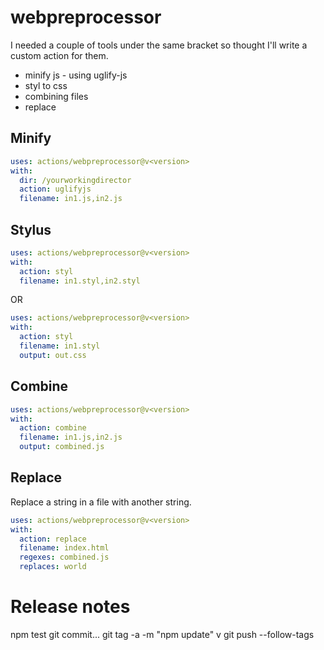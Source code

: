 # webpreprocessor

I needed a couple of tools under the same bracket so thought I'll write a custom action for them.

* minify js - using uglify-js
* styl to css
* combining files
* replace


## Minify

```yaml
uses: actions/webpreprocessor@v<version>
with:
  dir: /yourworkingdirector
  action: uglifyjs
  filename: in1.js,in2.js
```

## Stylus


```yaml
uses: actions/webpreprocessor@v<version>
with:
  action: styl
  filename: in1.styl,in2.styl
```

OR

```yaml
uses: actions/webpreprocessor@v<version>
with:
  action: styl
  filename: in1.styl
  output: out.css
```


## Combine

```yaml
uses: actions/webpreprocessor@v<version>
with:
  action: combine
  filename: in1.js,in2.js
  output: combined.js
```

## Replace

Replace a string in a file with another string.


```yaml
uses: actions/webpreprocessor@v<version>
with:
  action: replace
  filename: index.html
  regexes: combined.js
  replaces: world
```

# Release notes

npm test
git commit...
git tag -a -m "npm update" v<version>
git push --follow-tags
